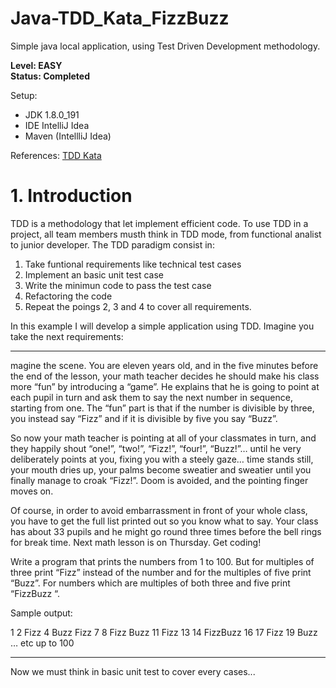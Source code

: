 # Java-TDD_Kata_FizzBuzz
Simple java local application, using Test Driven Development methodology.

**Level: EASY**<br>
**Status: Completed**

Setup:
 - JDK 1.8.0_191
 - IDE IntelliJ Idea
 - Maven (IntellliJ Idea)

References:
[TDD Kata](https://www.programmingwithwolfgang.com/tdd-kata/)

# 1. Introduction
  TDD is a methodology that let implement efficient code. To use TDD in a project, all team members musth think in TDD mode, from functional analist to junior developer.
  The TDD paradigm consist in:
  1. Take funtional requirements like technical test cases
  2. Implement an basic unit test case
  3. Write the minimun code to pass the test case
  4. Refactoring the code
  5. Repeat the poings 2, 3 and 4 to cover all requirements.

In this example I will develop a simple application using TDD. Imagine you take the next requirements:
___
magine the scene. You are eleven years old, and in the five minutes before the end of the lesson, your math teacher decides he should make his class more “fun” by introducing a “game”. He explains that he is going to point at each pupil in turn and ask them to say the next number in sequence, starting from one. The “fun” part is that if the number is divisible by three, you instead say “Fizz” and if it is divisible by five you say “Buzz”.

So now your math teacher is pointing at all of your classmates in turn, and they happily shout “one!”, “two!”, “Fizz!”, “four!”, “Buzz!”… until he very deliberately points at you, fixing you with a steely gaze… time stands still, your mouth dries up, your palms become sweatier and sweatier until you finally manage to croak “Fizz!”. Doom is avoided, and the pointing finger moves on.

Of course, in order to avoid embarrassment in front of your whole class, you have to get the full list printed out so you know what to say. Your class has about 33 pupils and he might go round three times before the bell rings for break time. Next math lesson is on Thursday. Get coding!

Write a program that prints the numbers from 1 to 100. But for multiples of three print “Fizz” instead of the number and for the multiples of five print “Buzz”. For numbers which are multiples of both three and five print “FizzBuzz “.

Sample output:

1
2
Fizz
4
Buzz
Fizz
7
8
Fizz
Buzz
11
Fizz
13
14
FizzBuzz
16
17
Fizz
19
Buzz
… etc up to 100
___
Now we must think in basic unit test to cover every cases...
